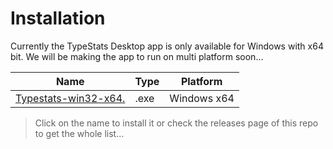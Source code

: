 # Installation

Currently the TypeStats Desktop app is only available for Windows with x64 bit. We will be making the app to run on multi platform soon...

| Name | Type | Platform |
|--------|-------|-----------|
| [Typestats-win32-x64.](https://github.com/Scientific-Guy/Typestats/releases/download/2.0.0/Typestats-win32-x64.exe)  | .exe  | Windows x64  |

> Click on the name to install it or check the releases page of this repo to get the whole list...
